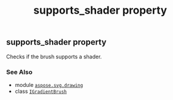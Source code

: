 ﻿---
title: supports_shader property
second_title: Aspose.SVG for Python via .NET API References
description: 
type: docs
weight: 80
url: /python-net/aspose.svg.drawing/igradientbrush/supports_shader/
is_root: false
---

## supports_shader property


Checks if the brush supports a shader.

### See Also
* module [`aspose.svg.drawing`](../../)
* class [`IGradientBrush`](/svg/python-net/aspose.svg.drawing/igradientbrush)
